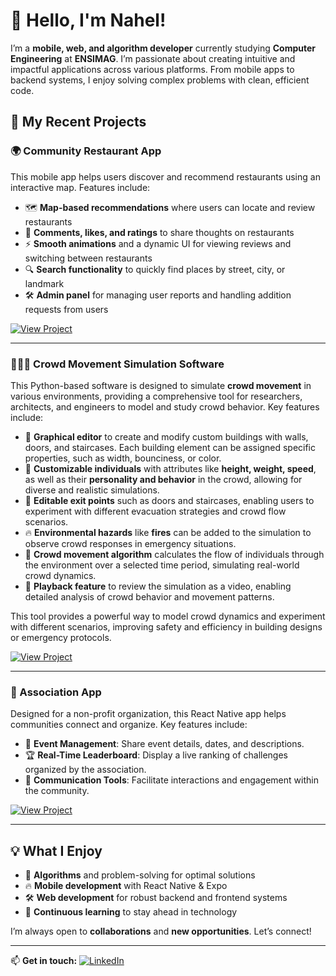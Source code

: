 
# 👋 Hello, I'm Nahel!

I’m a **mobile, web, and algorithm developer** currently studying **Computer Engineering** at **ENSIMAG**. I’m passionate about creating intuitive and impactful applications across various platforms. From mobile apps to backend systems, I enjoy solving complex problems with clean, efficient code.

## 🚀 My Recent Projects

### 🌍 Community Restaurant App
This mobile app helps users discover and recommend restaurants using an interactive map. Features include:
- 🗺️ **Map-based recommendations** where users can locate and review restaurants
- 📝 **Comments, likes, and ratings** to share thoughts on restaurants
- ⚡ **Smooth animations** and a dynamic UI for viewing reviews and switching between restaurants
- 🔍 **Search functionality** to quickly find places by street, city, or landmark
- 🛠️ **Admin panel** for managing user reports and handling addition requests from users


[![View Project](https://img.shields.io/badge/View%20on%20GitHub-Repository-blue?style=for-the-badge&logo=github)](https://github.com/nahel-b/PM10)


---

### 🧑‍🤝‍🧑 Crowd Movement Simulation Software

This Python-based software is designed to simulate **crowd movement** in various environments, providing a comprehensive tool for researchers, architects, and engineers to model and study crowd behavior. Key features include:

- 🎨 **Graphical editor** to create and modify custom buildings with walls, doors, and staircases. Each building element can be assigned specific properties, such as width, bounciness, or color.
- 🧑 **Customizable individuals** with attributes like **height, weight, speed**, as well as their **personality and behavior** in the crowd, allowing for diverse and realistic simulations.
- 🚪 **Editable exit points** such as doors and staircases, enabling users to experiment with different evacuation strategies and crowd flow scenarios.
- 🔥 **Environmental hazards** like **fires** can be added to the simulation to observe crowd responses in emergency situations.
- 🧮 **Crowd movement algorithm** calculates the flow of individuals through the environment over a selected time period, simulating real-world crowd dynamics.
- 🎥 **Playback feature** to review the simulation as a video, enabling detailed analysis of crowd behavior and movement patterns.

This tool provides a powerful way to model crowd dynamics and experiment with different scenarios, improving safety and efficiency in building designs or emergency protocols.


[![View Project](https://img.shields.io/badge/View%20on%20GitHub-Repository-blue?style=for-the-badge&logo=github)](https://github.com/nahel-b/SimuCrowd)

---
### 🤝 Association App

Designed for a non-profit organization, this React Native app helps communities connect and organize. Key features include:

- 📅 **Event Management**: Share event details, dates, and descriptions.
- 🏆 **Real-Time Leaderboard**: Display a live ranking of challenges organized by the association.
- 💬 **Communication Tools**: Facilitate interactions and engagement within the community.


[![View Project](https://img.shields.io/badge/View%20on%20GitHub-Repository-blue?style=for-the-badge&logo=github)](https://github.com/nahel/liste-app)

---

## 💡 What I Enjoy
- 🧠 **Algorithms** and problem-solving for optimal solutions
- 🔥 **Mobile development** with React Native & Expo
- 🛠️ **Web development** for robust backend and frontend systems
- 🌱 **Continuous learning** to stay ahead in technology

I’m always open to **collaborations** and **new opportunities**. Let’s connect!

---

📫 **Get in touch:**
[![LinkedIn](https://img.shields.io/badge/LinkedIn-Nahel-blue?style=flat-square&logo=linkedin)](https://www.linkedin.com/in/--)
